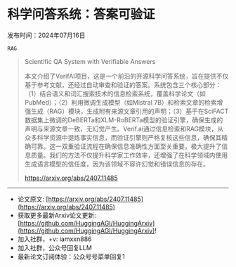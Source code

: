 # 科学问答系统：答案可验证
发布时间：2024年07月16日

`RAG`
> Scientific QA System with Verifiable Answers
>
> 本文介绍了VerifAI项目，这是一个前沿的开源科学问答系统，旨在提供不仅基于参考文献，还经过自动审查和验证的答案。系统包含三个核心部分：（1）结合语义和词汇搜索技术的信息检索系统，覆盖科学论文（如PubMed）；（2）利用微调生成模型（如Mistral 7B）和检索文章的检索增强生成（RAG）模块，生成附有来源文章引用的声明；（3）基于在SciFACT数据集上微调的DeBERTa和XLM-RoBERTa模型的验证引擎，确保生成的声明与来源文章一致，无幻觉产生。Verif.ai通过信息检索和RAG模块，从众多科学资源中提炼事实信息，而验证引擎则严格复核这些信息，确保其精确可靠。这一双重验证流程在确保信息准确性方面至关重要，极大提升了信息质量。我们的方法不仅提升科学家工作效率，还增强了在科学领域内使用生成语言模型的信任度，因为该领域不容许幻觉和错误信息的存在。
>
> https://arxiv.org/abs/2407.11485


<hr />

- 论文原文: [https://arxiv.org/abs/2407.11485](https://arxiv.org/abs/2407.11485)
- 获取更多最新Arxiv论文更新: [https://github.com/HuggingAGI/HuggingArxiv](https://github.com/HuggingAGI/HuggingArxiv)!
- 加入社群，+v: iamxxn886
- 加入社群，公众号回复LLM
- 最新论文订阅体验：公众号号菜单回复1